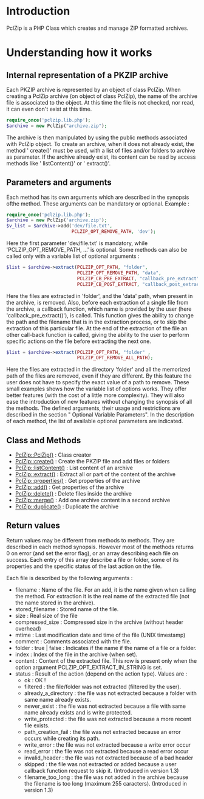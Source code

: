 # Introduction

PclZip is a PHP Class which creates and manage ZIP formatted archives.

# Understanding how it works

## Internal representation of a PKZIP archive

Each PKZIP archive is represented by an object of class PclZip.
When creating a PclZip archive (on object of class PclZip), the name
of the archive file is associated to the object. At this time the file is not
checked, nor read, it can even don't exist at this time.

```php
require_once('pclzip.lib.php');
$archive = new PclZip("archive.zip");
``` 

The archive is then manipulated by using the public methods
associated with PclZip object. To create an archive, when it does not
already exist, the method ' create()' must be used, with a list of files
and/or folders to archive as parameter.
If the archive already exist, its content can be read by access
methods like ' listContent()' or ' extract()'.

## Parameters and arguments

Each method has its own arguments which are described in the
synopsis ofthe method. These arguments can be mandatory or
optional. Example :

```php
require_once('pclzip.lib.php');
$archive = new PclZip('archive.zip');
$v_list = $archive->add('dev/file.txt',
                        PCLZIP_OPT_REMOVE_PATH, 'dev');
```

Here the first parameter 'dev/file.txt' is mandatory, while
'PCLZIP_OPT_REMOVE_PATH, ...' is optional.
Some methods can also be called only with a variable list of optional
arguments :

```php
$list = $archive->extract(PCLZIP_OPT_PATH, "folder",
                          PCLZIP_OPT_REMOVE_PATH, "data",
                          PCLZIP_CB_PRE_EXTRACT, "callback_pre_extract",
                          PCLZIP_CB_POST_EXTRACT, "callback_post_extract");
```

Here the files are extracted in 'folder', and the 'data' path, when
present in the archive, is removed.
Also, before each extraction of a single file from the archive, a callback function, which name is provided by the user (here
'callback_pre_extract()'), is called. This function gives the ability to
change the path and the filename that is in the extraction process, or
to skip the extraction of this particular file.
At the end of the extraction of the file an other call-back function is
called, giving the ability to the user to perform specific actions on the
file before extracting the next one.

```php
$list = $archive->extract(PCLZIP_OPT_PATH, "folder" ,
                          PCLZIP_OPT_REMOVE_ALL_PATH);
```

Here the files are extracted in the directory 'folder' and all the
memorized path of the files are removed, even if they are different.
By this feature the user does not have to specify the exact value of a
path to remove.
These small examples shows how the variable list of options works.
They offer better features (with the cost of a little more complexity).
They will also ease the introduction of new features without changing
the synopsis of all the methods.
The defined arguments, their usage and restrictions are described in
the section " Optional Variable Parameters". In the description of
each method, the list of available optional parameters are indicated.


## Class and Methods

- [PclZip::PclZip()](\"index.php?option=com_content&view=article&id=52&Itemid=10\") : Class creator  
- [PclZip::create()](\"index.php?option=com_content&view=article&id=53&Itemid=10\") : Create the PKZIP file and add files or folders  
- [PclZip::listContent()](\"index.php?option=com_content&view=article&id=54&Itemid=10\") : List content of an archive  
- [PclZip::extract()](\"index.php?option=com_content&view=article&id=55&Itemid=10\") : Extract all or part of the content of the archive  
- [PclZip::properties()](\"index.php?option=com_content&view=article&id=56&Itemid=10\") : Get properties of the archive  
- [PclZip::add()](\"index.php?option=com_content&view=article&id=57&Itemid=10\") : Get properties of the archive  
- [PclZip::delete()](\"index.php?option=com_content&view=article&id=58&Itemid=10\") : Delete files inside the archive  
- [PclZip::merge()](\"index.php?option=com_content&view=article&id=59&Itemid=10\") : Add one archive content in a second archive  
- [PclZip::duplicate()](\"index.php?option=com_content&view=article&id=60&Itemid=10\") : Duplicate the archive  






## Return values

Return values may be different from methods to methods. They are
described in each method synopsis.
However most of the methods returns 0 on error (and set the error
flag), or an array describing each file on success.
Each entry of this array describe a file or folder, some of its properties
and the specific status of the last action on the file.

Each file is described by the following arguments :

- filename : Name of the file.
For an add, it is the name given when calling
the method.
For extraction it is the real name of the
extracted file (not the name stored in the
archive).
- stored_filename : Stored name of the file.
- size : Real size of the file
- compressed_size : Compressed size in the archive (without header overhead)
- mtime : Last modification date and time of the file
(UNIX timestamp)
- comment : Comments associated with the file.
- folder : true | false : Indicates if the name if the name
of a file or a folder.
- index : Index of the file in the archive (when set).
- content : Content of the extracted file. This row is
present only when the option argument
PCLZIP_OPT_EXTRACT_IN_STRING is set.
- status : Result of the action (depend on the action
type).
Values are :
  - ok : OK !
  - filtered : the file/folder was not
extracted (filtered by the
user).
  - already_a_directory : the file was not
extracted because a
folder with same name
already exists.
  - newer_exist : the file was not
extracted because a file
with same name
already exists and is
write protected.
  - write_protected : the file was not
extracted because a
more recent file exists.
  - path_creation_fail : the file was not
extracted because an
error occurs while
creating its path.
  - write_error : the file was not
extracted because a
write error occur
  - read_error : the file was not
extracted because a read error occur
  - invalid_header : the file was not
extracted because of a
bad header
  - skipped : the file was not
extracted or added
because a user callback
function request to
skip it.
(Introduced in version
1.3)
  - filename_too_long : the file was not added
in the archive because
the filename is too long
(maximum 255
caracters).
(Introduced in version
1.3)



